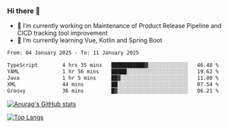 ### Hi there 👋

- 🔭 I’m currently working on Maintenance of Product Release Pipeline and CICD tracking tool improvement
- 🌱 I’m currently learning Vue, Kotlin and Spring Boot

<!--START_SECTION:waka-->

```txt
From: 04 January 2025 - To: 11 January 2025

TypeScript        4 hrs 35 mins   ███████████▓░░░░░░░░░░░░░   46.48 %
YAML              1 hr 56 mins    █████░░░░░░░░░░░░░░░░░░░░   19.62 %
Java              1 hr 5 mins     ██▓░░░░░░░░░░░░░░░░░░░░░░   11.00 %
XML               44 mins         ██░░░░░░░░░░░░░░░░░░░░░░░   07.54 %
Groovy            36 mins         █▓░░░░░░░░░░░░░░░░░░░░░░░   06.21 %
```

<!--END_SECTION:waka-->

[![Anurag's GitHub stats](https://github-readme-stats.vercel.app/api?username=yunhao981&show_icons=true&theme=solarized-dark)](https://github.com/anuraghazra/github-readme-stats)

[![Top Langs](https://github-readme-stats.vercel.app/api/top-langs/?username=yunhao981&theme=solarized-dark&layout=compact)](https://github.com/anuraghazra/github-readme-stats)

<!--
**yunhao981/yunhao981** is a ✨ _special_ ✨ repository because its `README.md` (this file) appears on your GitHub profile.

Here are some ideas to get you started:

- 🔭 I’m currently working on Maintenance of Release Pipeline and CICD tracking tool improvement
- 🌱 I’m currently learning Vue, Kotlin and Spring Boot
- 👯 I’m looking to collaborate on ...
- 🤔 I’m looking for help with ...
- 💬 Ask me about ...
- 📫 How to reach me: ...
- 😄 Pronouns: ...
- ⚡ Fun fact: ...
-->


